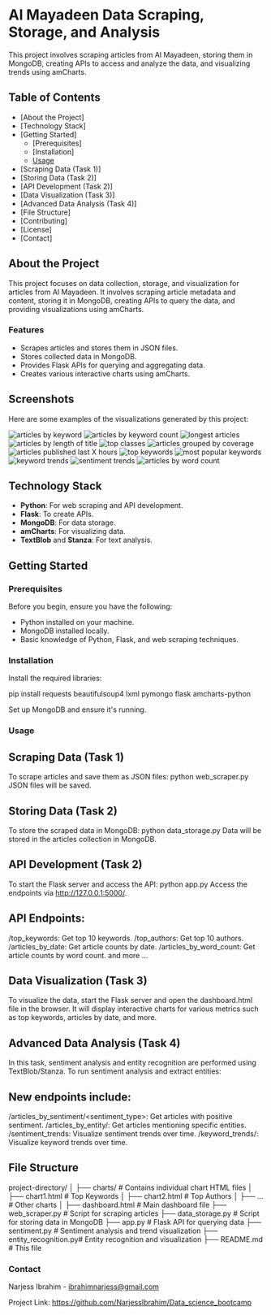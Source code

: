 # Al Mayadeen Data Scraping, Storage, and Analysis

This project involves scraping articles from Al Mayadeen, storing them in MongoDB, creating APIs to access and analyze the data, and visualizing trends using amCharts.

## Table of Contents
- [About the Project]
- [Technology Stack]
- [Getting Started]
  - [Prerequisites]
  - [Installation]
  - [Usage](#usage)
- [Scraping Data (Task 1)]
- [Storing Data (Task 2)]
- [API Development (Task 2)]
- [Data Visualization (Task 3)]
- [Advanced Data Analysis (Task 4)]
- [File Structure]
- [Contributing]
- [License]
- [Contact]

## About the Project
This project focuses on data collection, storage, and visualization for articles from Al Mayadeen. It involves scraping article metadata and content, storing it in MongoDB, creating APIs to query the data, and providing visualizations using amCharts.

### Features
- Scrapes articles and stores them in JSON files.
- Stores collected data in MongoDB.
- Provides Flask APIs for querying and aggregating data.
- Creates various interactive charts using amCharts.

## Screenshots
Here are some examples of the visualizations generated by this project:

![articles by keyword](https://github.com/user-attachments/assets/2ab05d19-8833-40e4-844e-bf52e29f5d29)
![articles by keyword count](https://github.com/user-attachments/assets/628833ce-d010-44ac-812e-727c6e886845)
![longest articles](https://github.com/user-attachments/assets/33564b97-7f58-4ec2-ada4-c47e3b06ed3b)
![articles by length of title](https://github.com/user-attachments/assets/86d7791c-bdd6-4a26-bdb6-8c4685624909)
![top classes](https://github.com/user-attachments/assets/46318280-7572-44b6-852b-50eaa17959b6)
![articles grouped by coverage](https://github.com/user-attachments/assets/ab993aa5-f338-4b53-9d8b-4fd6e322c20e)
![articles published last X hours](https://github.com/user-attachments/assets/c6e15ee1-0ecc-4e94-9cc0-e388a643daff)
![top keywords](https://github.com/user-attachments/assets/d421226a-ece3-4c82-a12f-2dadefbaec25)
![most popular keywords](https://github.com/user-attachments/assets/015f457d-ceb9-4791-8eed-95a892907d47)
![keyword trends](https://github.com/user-attachments/assets/e5022051-70ed-4c58-9180-c6893543aa37)
![sentiment trends](https://github.com/user-attachments/assets/c8fc8b41-cb92-4427-94a5-e13c5caa5e5f)
![articles by word count](https://github.com/user-attachments/assets/ff3e11a6-74de-439e-bf57-c08bf6a44273)



## Technology Stack
- **Python**: For web scraping and API development.
- **Flask**: To create APIs.
- **MongoDB**: For data storage.
- **amCharts**: For visualizing data.
- **TextBlob** and **Stanza**: For text analysis.

## Getting Started

### Prerequisites
Before you begin, ensure you have the following:
- Python installed on your machine.
- MongoDB installed locally.
- Basic knowledge of Python, Flask, and web scraping techniques.

### Installation
Install the required libraries:

pip install requests beautifulsoup4 lxml pymongo flask amcharts-python

Set up MongoDB and ensure it's running.

### Usage
## Scraping Data (Task 1)
To scrape articles and save them as JSON files:
python web_scraper.py
JSON files will be saved.

## Storing Data (Task 2)
To store the scraped data in MongoDB:
python data_storage.py
Data will be stored in the articles collection in MongoDB.

## API Development (Task 2)
To start the Flask server and access the API:
python app.py
Access the endpoints via http://127.0.0.1:5000/.

## API Endpoints:
/top_keywords: Get top 10 keywords.
/top_authors: Get top 10 authors.
/articles_by_date: Get article counts by date.
/articles_by_word_count: Get article counts by word count.
and more ...

## Data Visualization (Task 3)
To visualize the data, start the Flask server and open the dashboard.html file in the browser. It will display interactive charts for various metrics such as top keywords, articles by date, and more.

## Advanced Data Analysis (Task 4)
In this task, sentiment analysis and entity recognition are performed using TextBlob/Stanza. To run sentiment analysis and extract entities:

## New endpoints include:
/articles_by_sentiment/<sentiment_type>: Get articles with positive sentiment.
/articles_by_entity/<entity>: Get articles mentioning specific entities.
/sentiment_trends: Visualize sentiment trends over time.
/keyword_trends/<keyword>: Visualize keyword trends over time.

## File Structure
project-directory/
│
├── charts/              # Contains individual chart HTML files
│   ├── chart1.html      # Top Keywords
│   ├── chart2.html      # Top Authors
│   ├── ...              # Other charts
│
├── dashboard.html       # Main dashboard file
├── web_scraper.py       # Script for scraping articles
├── data_storage.py      # Script for storing data in MongoDB
├── app.py               # Flask API for querying data
├── sentiment.py         # Sentiment analysis and trend visualization
├── entity_recognition.py# Entity recognition and visualization
├── README.md            # This file

### Contact
Narjess Ibrahim - ibrahimnarjess@gmail.com

Project Link: https://github.com/NarjessIbrahim/Data_science_bootcamp
